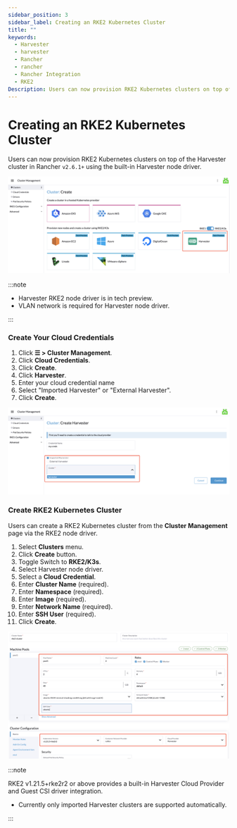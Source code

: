 ```yaml
---
sidebar_position: 3
sidebar_label: Creating an RKE2 Kubernetes Cluster
title: ""
keywords:
  - Harvester
  - harvester
  - Rancher
  - rancher
  - Rancher Integration
  - RKE2
Description: Users can now provision RKE2 Kubernetes clusters on top of the Harvester cluster in Rancher v2.6.1+ using the built-in Harvester node driver.
---
```


# Creating an RKE2 Kubernetes Cluster

Users can now provision RKE2 Kubernetes clusters on top of the Harvester cluster in Rancher `v2.6.1+` using the built-in Harvester node driver.

![rke2-cluster](../assets/rke2-node-driver.png)

:::note

- Harvester RKE2 node driver is in tech preview.
- VLAN network is required for Harvester node driver.

:::

### Create Your Cloud Credentials

1. Click **☰ > Cluster Management**.
2. Click **Cloud Credentials**.
3. Click **Create**.
4. Click **Harvester**.
5. Enter your cloud credential name
6. Select "Imported Harvester" or "External Harvester".
7. Click **Create**.

![create-harvester-cloud-credentials](../assets/harvester-create-cloud-credentials.png)

###  Create RKE2 Kubernetes Cluster

Users can create a RKE2 Kubernetes cluster from the **Cluster Management** page via the RKE2 node driver.

1. Select **Clusters** menu.
2. Click **Create** button.
3. Toggle Switch to **RKE2/K3s**.
4. Select Harvester node driver.
5. Select a **Cloud Credential**.
6. Enter **Cluster Name** (required).
7. Enter **Namespace** (required).
8. Enter **Image** (required).
9. Enter **Network Name** (required).
10. Enter **SSH User** (required).
11. Click **Create**.

![create-rke2-harvester-cluster](../assets/create-rke2-harvester-cluster.png)

:::note

RKE2 v1.21.5+rke2r2 or above provides a built-in Harvester Cloud Provider and Guest CSI driver integration.

- Currently only imported Harvester clusters are supported automatically.

:::

